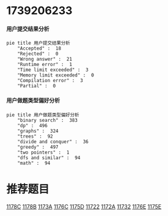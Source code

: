 # 1739206233

<!-- tabs:start -->



#### **用户提交结果分析**

```mermaid
pie title 用户提交结果分析
    "Accepted" :  18
    "Rejected" :  0
    "Wrong answer" :  21
    "Runtime error" :  1
    "Time limit exceeded" :  3
    "Memory limit exceeded" :  0
    "Compilation error" :  3
    "Partial" :  0
```

#### **用户做题类型偏好分析**

```mermaid
pie title 用户做题类型偏好分析
    "binary search" :  383
    "dp" :  496
    "graphs" :  324
    "trees" :  92
    "divide and conquer" :  36
    "greedy" :  497
    "two pointers" :  1
    "dfs and similar" :  94
    "math" :  94
```



<!-- tabs:end -->
# 推荐题目
[1178C](https://codeforces.com/contest/1178/problem/C)
[1178B](https://codeforces.com/contest/1178/problem/B)
[1173A](https://codeforces.com/contest/1173/problem/A)
[1176C](https://codeforces.com/contest/1176/problem/C)
[1175D](https://codeforces.com/contest/1175/problem/D)
[11722](https://codeforces.com/contest/1172/problem/2)
[1172A](https://codeforces.com/contest/1172/problem/A)
[11732](https://codeforces.com/contest/1173/problem/2)
[1176E](https://codeforces.com/contest/1176/problem/E)
[1175E](https://codeforces.com/contest/1175/problem/E)
